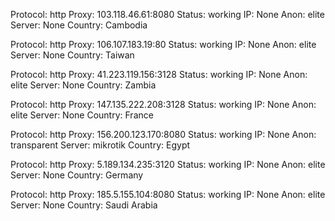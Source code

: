 Protocol: http
Proxy: 103.118.46.61:8080
Status: working
IP: None
Anon: elite
Server: None
Country: Cambodia

Protocol: http
Proxy: 106.107.183.19:80
Status: working
IP: None
Anon: elite
Server: None
Country: Taiwan

Protocol: http
Proxy: 41.223.119.156:3128
Status: working
IP: None
Anon: elite
Server: None
Country: Zambia

Protocol: http
Proxy: 147.135.222.208:3128
Status: working
IP: None
Anon: elite
Server: None
Country: France

Protocol: http
Proxy: 156.200.123.170:8080
Status: working
IP: None
Anon: transparent
Server: mikrotik
Country: Egypt

Protocol: http
Proxy: 5.189.134.235:3120
Status: working
IP: None
Anon: elite
Server: None
Country: Germany

Protocol: http
Proxy: 185.5.155.104:8080
Status: working
IP: None
Anon: elite
Server: None
Country: Saudi Arabia

